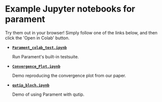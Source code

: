 # Example Jupyter notebooks for parament

Try them out in your browser! Simply follow one of the links below, and then click the 'Open in Colab' button.

- **[`Parament_colab_test.ipynb`](Parament_colab_test.ipynb)**
  
  Run Parament's built-in testsuite.
  
- **[`Convergence_Plot.ipynb`](Convergence_Plot.ipynb)**
  
  Demo reproducing the convergence plot from our paper.
  
- **[`qutip_bloch.ipynb`](qutip_bloch.ipynb)**
  
  Demo of using Parament with qutip.
